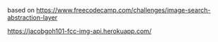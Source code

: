 based on https://www.freecodecamp.com/challenges/image-search-abstraction-layer

https://jacobgoh101-fcc-img-api.herokuapp.com/
